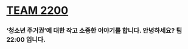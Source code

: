 
# [TEAM 2200](https://gyeon2357.github.io/team2200/ "link")

### ‘청소년 주거권’에 대한 작고 소중한 이야기를 합니다. 안녕하세요? 팀 22:00 입니다.

